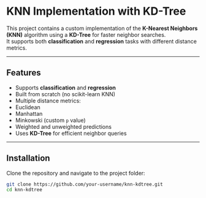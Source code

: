 # KNN Implementation with KD-Tree

This project contains a custom implementation of the **K-Nearest Neighbors (KNN)** algorithm using a **KD-Tree** for faster neighbor searches.  
It supports both **classification** and **regression** tasks with different distance metrics.

---

## Features
-  Supports **classification** and **regression**
-  Built from scratch (no scikit-learn KNN)
-  Multiple distance metrics:
  - Euclidean
  - Manhattan
  - Minkowski (custom `p` value)
-  Weighted and unweighted predictions
-  Uses **KD-Tree** for efficient neighbor queries

---

## Installation
Clone the repository and navigate to the project folder:

```bash
git clone https://github.com/your-username/knn-kdtree.git
cd knn-kdtree
